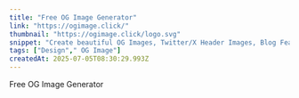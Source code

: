 ```yaml
---
title: "Free OG Image Generator"
link: "https://ogimage.click/"
thumbnail: "https://ogimage.click/logo.svg"
snippet: "Create beautiful OG Images, Twitter/X Header Images, Blog Featured Images & more for free, in simple clicks."
tags: ["Design"," OG Image"]
createdAt: 2025-07-05T08:30:29.993Z
---
```

Free OG Image Generator

